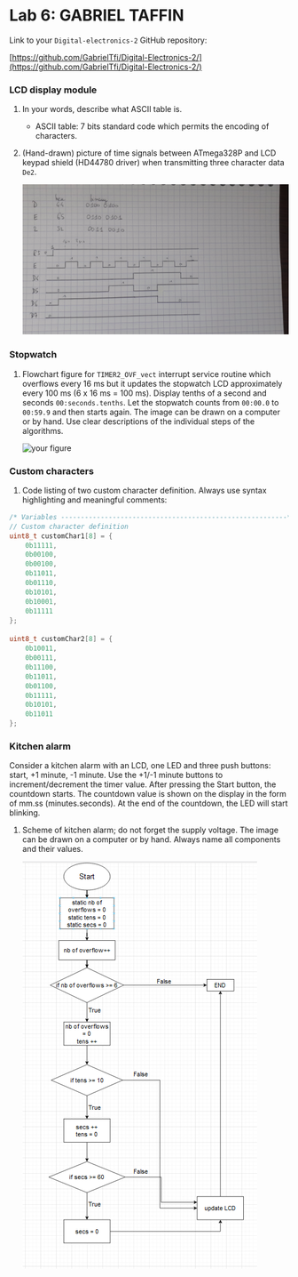 # Lab 6: GABRIEL TAFFIN

Link to your `Digital-electronics-2` GitHub repository:

[https://github.com/GabrielTfi/Digital-Electronics-2/](https://github.com/GabrielTfi/Digital-Electronics-2/)


### LCD display module

1. In your words, describe what ASCII table is.
   * ASCII table: 7 bits standard code which permits the encoding of characters.

2. (Hand-drawn) picture of time signals between ATmega328P and LCD keypad shield (HD44780 driver) when transmitting three character data `De2`.

   ![time signals between ATmega328P and LCD keypad shield](https://raw.githubusercontent.com/GabrielTfi/Digital-Electronics-2/main/Labs/06-lcd/lcd_signals.jpg)


### Stopwatch

1. Flowchart figure for `TIMER2_OVF_vect` interrupt service routine which overflows every 16&nbsp;ms but it updates the stopwatch LCD approximately every 100&nbsp;ms (6 x 16&nbsp;ms = 100&nbsp;ms). Display tenths of a second and seconds `00:seconds.tenths`. Let the stopwatch counts from `00:00.0` to `00:59.9` and then starts again. The image can be drawn on a computer or by hand. Use clear descriptions of the individual steps of the algorithms.

   ![your figure]()


### Custom characters

1. Code listing of two custom character definition. Always use syntax highlighting and meaningful comments:

```c
/* Variables ---------------------------------------------------------*/
// Custom character definition
uint8_t customChar1[8] = {
	0b11111,
	0b00100,
	0b00100,
	0b11011,
	0b01110,
	0b10101,
	0b10001,
	0b11111
};

uint8_t customChar2[8] = {
	0b10011,
	0b00111,
	0b11100,
	0b11011,
	0b01100,
	0b11111,
	0b10101,
	0b11011
};
```


### Kitchen alarm

Consider a kitchen alarm with an LCD, one LED and three push buttons: start, +1 minute, -1 minute. Use the +1/-1 minute buttons to increment/decrement the timer value. After pressing the Start button, the countdown starts. The countdown value is shown on the display in the form of mm.ss (minutes.seconds). At the end of the countdown, the LED will start blinking.

1. Scheme of kitchen alarm; do not forget the supply voltage. The image can be drawn on a computer or by hand. Always name all components and their values.

   ![Scheme of kitchen alarm](https://raw.githubusercontent.com/GabrielTfi/Digital-Electronics-2/main/Labs/06-lcd/flowchart_lcd_counter.PNG)
